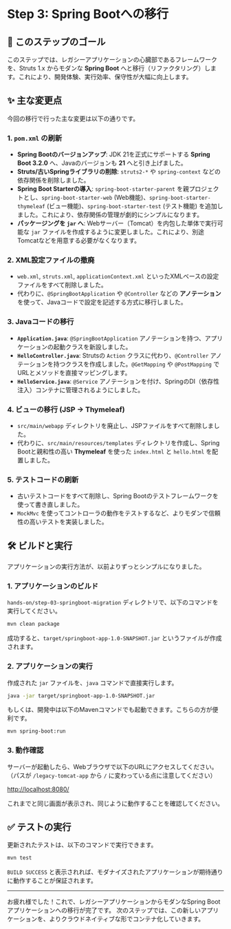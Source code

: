 # Step 3: Spring Bootへの移行

## 🎯 このステップのゴール
このステップでは、レガシーアプリケーションの心臓部であるフレームワークを、Struts 1.x からモダンな **Spring Boot** へと移行（リファクタリング）します。これにより、開発体験、実行効率、保守性が大幅に向上します。

## ✨ 主な変更点
今回の移行で行った主な変更は以下の通りです。

### 1. `pom.xml` の刷新
- **Spring Bootのバージョンアップ**: JDK 21を正式にサポートする **Spring Boot 3.2.0** へ、Javaのバージョンも **21** へと引き上げました。
- **Struts/古いSpringライブラリの削除**: `struts2-*` や `spring-context` などの依存関係を削除しました。
- **Spring Boot Starterの導入**: `spring-boot-starter-parent` を親プロジェクトとし、`spring-boot-starter-web` (Web機能)、`spring-boot-starter-thymeleaf` (ビュー機能)、`spring-boot-starter-test` (テスト機能) を追加しました。これにより、依存関係の管理が劇的にシンプルになります。
- **パッケージングを `jar` へ**: Webサーバー（Tomcat）を内包した単体で実行可能な `jar` ファイルを作成するように変更しました。これにより、別途Tomcatなどを用意する必要がなくなります。

### 2. XML設定ファイルの撤廃
- `web.xml`, `struts.xml`, `applicationContext.xml` といったXMLベースの設定ファイルをすべて削除しました。
- 代わりに、`@SpringBootApplication` や `@Controller` などの **アノテーション** を使って、Javaコードで設定を記述する方式に移行しました。

### 3. Javaコードの移行
- **`Application.java`**: `@SpringBootApplication` アノテーションを持つ、アプリケーションの起動クラスを新設しました。
- **`HelloController.java`**: Strutsの `Action` クラスに代わり、`@Controller` アノテーションを持つクラスを作成しました。`@GetMapping` や `@PostMapping` でURLとメソッドを直接マッピングします。
- **`HelloService.java`**: `@Service` アノテーションを付け、SpringのDI（依存性注入）コンテナに管理されるようにしました。

### 4. ビューの移行 (JSP → Thymeleaf)
- `src/main/webapp` ディレクトリを廃止し、JSPファイルをすべて削除しました。
- 代わりに、`src/main/resources/templates` ディレクトリを作成し、Spring Bootと親和性の高い **Thymeleaf** を使った `index.html` と `hello.html` を配置しました。

### 5. テストコードの刷新
- 古いテストコードをすべて削除し、Spring Bootのテストフレームワークを使って書き直しました。
- `MockMvc` を使ってコントローラの動作をテストするなど、よりモダンで信頼性の高いテストを実装しました。

## 🛠️ ビルドと実行
アプリケーションの実行方法が、以前よりずっとシンプルになりました。

### 1. アプリケーションのビルド
`hands-on/step-03-springboot-migration` ディレクトリで、以下のコマンドを実行してください。

```bash
mvn clean package
```

成功すると、`target/springboot-app-1.0-SNAPSHOT.jar` というファイルが作成されます。

### 2. アプリケーションの実行
作成された `jar` ファイルを、`java` コマンドで直接実行します。

```bash
java -jar target/springboot-app-1.0-SNAPSHOT.jar
```

もしくは、開発中は以下のMavenコマンドでも起動できます。こちらの方が便利です。

```bash
mvn spring-boot:run
```

### 3. 動作確認
サーバーが起動したら、Webブラウザで以下のURLにアクセスしてください。（パスが `/legacy-tomcat-app` から `/` に変わっている点に注意してください）

[http://localhost:8080/](http://localhost:8080/)

これまでと同じ画面が表示され、同じように動作することを確認してください。

## ✅ テストの実行
更新されたテストは、以下のコマンドで実行できます。

```bash
mvn test
```

`BUILD SUCCESS` と表示されれば、モダナイズされたアプリケーションが期待通りに動作することが保証されます。

---

お疲れ様でした！これで、レガシーアプリケーションからモダンなSpring Bootアプリケーションへの移行が完了です。
次のステップでは、この新しいアプリケーションを、よりクラウドネイティブな形でコンテナ化していきます。